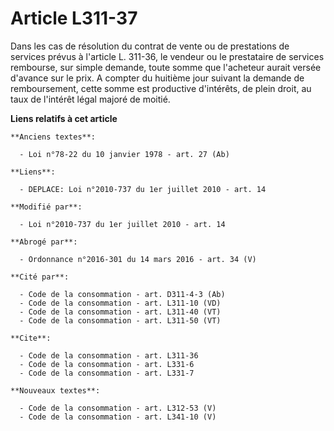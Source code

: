 # Article L311-37

Dans les cas de résolution du contrat de vente ou de prestations de services prévus à l'article L. 311-36, le vendeur ou le
prestataire de services rembourse, sur simple demande, toute somme que l'acheteur aurait versée d'avance sur le prix. A
compter du huitième jour suivant la demande de remboursement, cette somme est productive d'intérêts, de plein droit, au taux
de l'intérêt légal majoré de moitié.

**Liens relatifs à cet article**

	**Anciens textes**:

	  - Loi n°78-22 du 10 janvier 1978 - art. 27 (Ab)

	**Liens**:

	  - DEPLACE: Loi n°2010-737 du 1er juillet 2010 - art. 14

	**Modifié par**:

	  - Loi n°2010-737 du 1er juillet 2010 - art. 14

	**Abrogé par**:

	  - Ordonnance n°2016-301 du 14 mars 2016 - art. 34 (V)

	**Cité par**:

	  - Code de la consommation - art. D311-4-3 (Ab)
	  - Code de la consommation - art. L311-10 (VD)
	  - Code de la consommation - art. L311-40 (VT)
	  - Code de la consommation - art. L311-50 (VT)

	**Cite**:

	  - Code de la consommation - art. L311-36
	  - Code de la consommation - art. L331-6
	  - Code de la consommation - art. L331-7

	**Nouveaux textes**:

	  - Code de la consommation - art. L312-53 (V)
	  - Code de la consommation - art. L341-10 (V)
